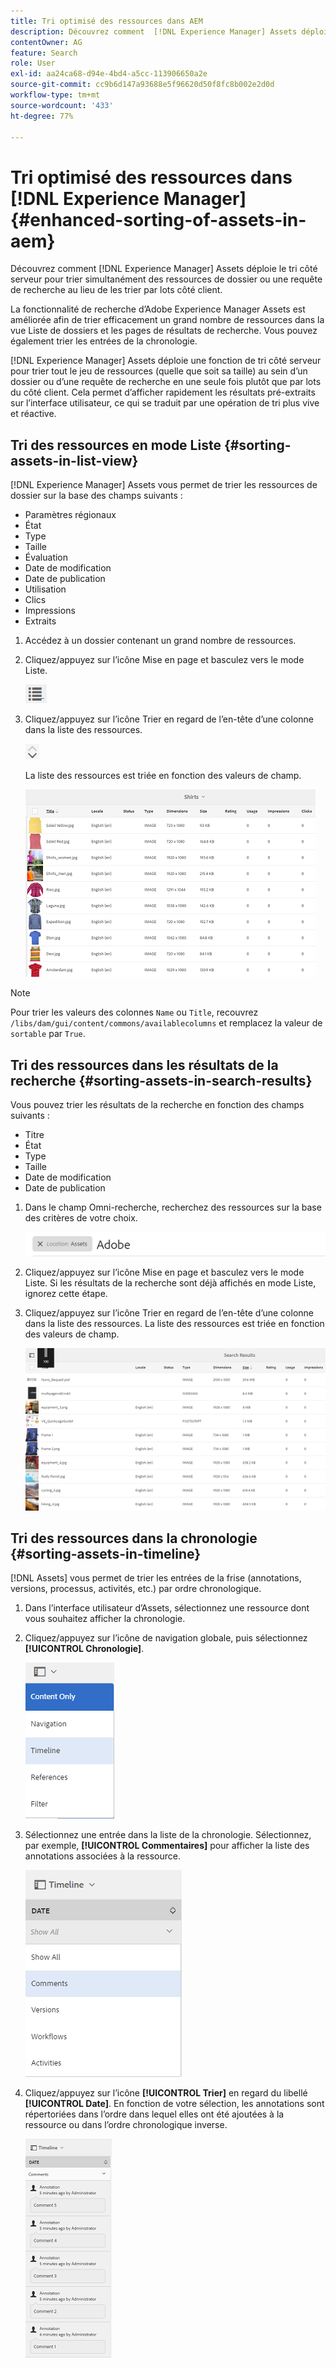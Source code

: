 ```yaml
---
title: Tri optimisé des ressources dans AEM
description: Découvrez comment  [!DNL Experience Manager] Assets déploie le tri côté serveur pour trier simultanément les ressources des dossiers ou une requête de recherche au lieu de les trier par lots côté client.
contentOwner: AG
feature: Search
role: User
exl-id: aa24ca68-d94e-4bd4-a5cc-113906650a2e
source-git-commit: cc9b6d147a93688e5f96620d50f8fc8b002e2d0d
workflow-type: tm+mt
source-wordcount: '433'
ht-degree: 77%

---
```


# Tri optimisé des ressources dans [!DNL Experience Manager] {#enhanced-sorting-of-assets-in-aem}

Découvrez comment [!DNL Experience Manager] Assets déploie le tri côté serveur pour trier simultanément des ressources de dossier ou une requête de recherche au lieu de les trier par lots côté client.

La fonctionnalité de recherche d’Adobe Experience Manager Assets est améliorée afin de trier efficacement un grand nombre de ressources dans la vue Liste de dossiers et les pages de résultats de recherche. Vous pouvez également trier les entrées de la chronologie.

[!DNL Experience Manager] Assets déploie une fonction de tri côté serveur pour trier tout le jeu de ressources (quelle que soit sa taille) au sein d’un dossier ou d’une requête de recherche en une seule fois plutôt que par lots du côté client. Cela permet d’afficher rapidement les résultats pré-extraits sur l’interface utilisateur, ce qui se traduit par une opération de tri plus vive et réactive.

## Tri des ressources en mode Liste {#sorting-assets-in-list-view}

[!DNL Experience Manager] Assets vous permet de trier les ressources de dossier sur la base des champs suivants :

* Paramètres régionaux
* État
* Type
* Taille
* Évaluation
* Date de modification
* Date de publication
* Utilisation
* Clics
* Impressions
* Extraits

1. Accédez à un dossier contenant un grand nombre de ressources.
1. Cliquez/appuyez sur l’icône Mise en page et basculez vers le mode Liste.

   ![chlimage_1-394](assets/chlimage_1-394.png)

1. Cliquez/appuyez sur l’icône Trier en regard de l’en-tête d’une colonne dans la liste des ressources.

   ![chlimage_1-395](assets/chlimage_1-395.png)

   La liste des ressources est triée en fonction des valeurs de champ.

   ![chlimage_1-396](assets/chlimage_1-396.png)

>[!NOTE]
>
>Pour trier les valeurs des colonnes `Name` ou `Title`, recouvrez `/libs/dam/gui/content/commons/availablecolumns` et remplacez la valeur de `sortable` par `True`.

## Tri des ressources dans les résultats de la recherche {#sorting-assets-in-search-results}

Vous pouvez trier les résultats de la recherche en fonction des champs suivants :

* Titre
* État
* Type
* Taille
* Date de modification
* Date de publication

1. Dans le champ Omni-recherche, recherchez des ressources sur la base des critères de votre choix.

   ![chlimage_1-397](assets/chlimage_1-397.png)

1. Cliquez/appuyez sur l’icône Mise en page et basculez vers le mode Liste. Si les résultats de la recherche sont déjà affichés en mode Liste, ignorez cette étape.
1. Cliquez/appuyez sur l’icône Trier en regard de l’en-tête d’une colonne dans la liste des ressources. La liste des ressources est triée en fonction des valeurs de champ.

   ![chlimage_1-398](assets/chlimage_1-398.png)

## Tri des ressources dans la chronologie {#sorting-assets-in-timeline}

[!DNL Assets] vous permet de trier les entrées de la frise (annotations, versions, processus, activités, etc.) par ordre chronologique.

1. Dans l’interface utilisateur d’Assets, sélectionnez une ressource dont vous souhaitez afficher la chronologie.
1. Cliquez/appuyez sur l’icône de navigation globale, puis sélectionnez **[!UICONTROL Chronologie]**.

   ![chlimage_1-399](assets/chlimage_1-399.png)

1. Sélectionnez une entrée dans la liste de la chronologie. Sélectionnez, par exemple, **[!UICONTROL Commentaires]** pour afficher la liste des annotations associées à la ressource.

   ![chlimage_1-400](assets/chlimage_1-400.png)

1. Cliquez/appuyez sur l’icône **[!UICONTROL Trier]** en regard du libellé **[!UICONTROL Date]**. En fonction de votre sélection, les annotations sont répertoriées dans l’ordre dans lequel elles ont été ajoutées à la ressource ou dans l’ordre chronologique inverse.

   ![chlimage_1-401](assets/chlimage_1-401.png)
